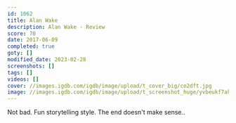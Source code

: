 ```yaml
---
id: 1062
title: Alan Wake
description: Alan Wake - Review
score: 70
date: 2017-06-09
completed: true
goty: []
modified_date: 2023-02-28
screenshots: []
tags: []
videos: []
cover: //images.igdb.com/igdb/image/upload/t_cover_big/co2dft.jpg
image: //images.igdb.com/igdb/image/upload/t_screenshot_huge/yvbeukf7akfc2fkkzpmc.jpg
---
```

Not bad. Fun storytelling style. The end doesn't make sense..